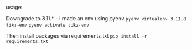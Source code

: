 usage:

Downgrade to 3.11.* - I made an env using pyenv
`pyenv virtualenv 3.11.8 tikz-env`
`pyenv activate tikz-env`

Then install packages via requirements.txt
`pip install -r requirements.txt`